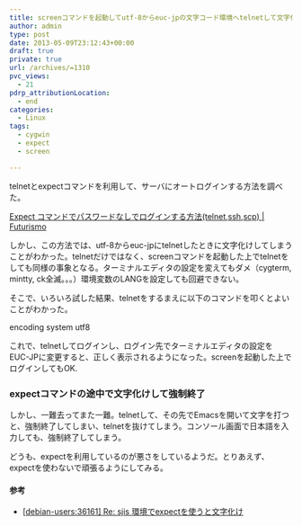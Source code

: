 ```yaml
---
title: screenコマンドを起動してutf-8からeuc-jpの文字コード環境へtelnetして文字化けしたときの対策
author: admin
type: post
date: 2013-05-09T23:12:43+00:00
draft: true
private: true
url: /archives/=1310
pvc_views:
  - 21
pdrp_attributionLocation:
  - end
categories:
  - Linux
tags:
  - cygwin
  - expect
  - screen

---
```

telnetとexpectコマンドを利用して、サーバにオートログインする方法を調べた。

[Expect コマンドでパスワードなしでログインする方法(telnet,ssh,scp) | Futurismo][1]

しかし、この方法では、utf-8からeuc-jpにtelnetしたときに文字化けしてしまうことがわかった。telnetだけではなく、screenコマンドを起動した上でtelnetをしても同様の事象となる。ターミナルエディタの設定を変えてもダメ（cygterm, mintty, ck全滅。。。）環境変数のLANGを設定しても回避できない。

そこで、いろいろ試した結果、telnetをするまえに以下のコマンドを叩くとよいことがわかった。

encoding system utf8

これで、telnetしてログインし、ログイン先でターミナルエディタの設定をEUC-JPに変更すると、正しく表示されるようになった。screenを起動した上でログインしてもOK.

### expectコマンドの途中で文字化けして強制終了

しかし、一難去ってまた一難。telnetして、その先でEmacsを開いて文字を打つと、強制終了してしまい、telnetを抜けてしまう。コンソール画面で日本語を入力しても、強制終了してしまう。

どうも、expectを利用しているのが悪さをしているようだ。とりあえず、expectを使わないで頑張るようにしてみる。

#### 参考

  * [[debian-users:36161] Re: sjis 環境でexpectを使うと文字化け][2]

 [1]: https://futurismo.biz/archives/1272
 [2]: http://lists.debian.or.jp/debian-users/200302/msg00029.html